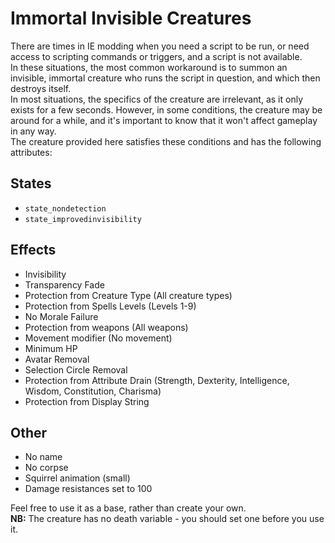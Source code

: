 # Immortal Invisible Creatures

There are times in IE modding when you need a script to be run, or need access to scripting commands or triggers, and a script is not available.  
In these situations, the most common workaround is to summon an invisible, immortal creature who runs the script in question, and which then destroys itself.  
In most situations, the specifics of the creature are irrelevant, as it only exists for a few seconds. However, in some conditions, the creature may be around for a while, and it's important to know that it won't affect gameplay in any way.  
The creature provided here satisfies these conditions and has the following attributes:

## States
- `state_nondetection`
- `state_improvedinvisibility`

## Effects
- Invisibility  
- Transparency Fade  
- Protection from Creature Type (All creature types)  
- Protection from Spells Levels (Levels 1-9)  
- No Morale Failure  
- Protection from weapons (All weapons)  
- Movement modifier (No movement)  
- Minimum HP  
- Avatar Removal  
- Selection Circle Removal  
- Protection from Attribute Drain (Strength, Dexterity, Intelligence, Wisdom, Constitution, Charisma)  
- Protection from Display String  

## Other
- No name  
- No corpse  
- Squirrel animation (small)  
- Damage resistances set to 100  

Feel free to use it as a base, rather than create your own.  
**NB:** The creature has no death variable - you should set one before you use it.